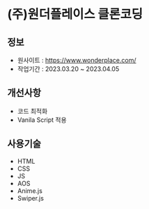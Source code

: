 # (주)원더플레이스 클론코딩
## 정보
- 원사이트 : https://www.wonderplace.com/
- 작업기간 : 2023.03.20 ~ 2023.04.05

## 개선사항
- 코드 최적화
- Vanila Script 적용

## 사용기술
- HTML
- CSS
- JS
- AOS
- Anime.js
- Swiper.js


